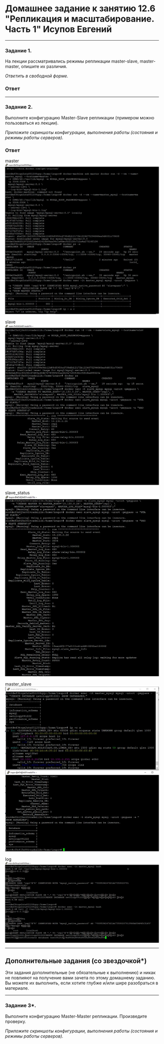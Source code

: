 # Домашнее задание к занятию 12.6 "Репликация и масштабирование. Часть 1" Исупов Евгений


---

### Задание 1.

На лекции рассматривались режимы репликации master-slave, master-master, опишите их различия.

*Ответить в свободной форме.*
### Ответ

---

### Задание 2.

Выполните конфигурацию Master-Slave репликации (примером можно пользоваться из лекции).

*Приложите скриншоты конфигурации, выполнения работы (состояния и режимы работы серверов).*
### Ответ
master
![](/images/master.jpg)

slave
![](/images/slave.jpg)


slave_status
![](/images/slave_status.jpg)

master_slave
![](/images/master_slave.jpg)

log
![](/images/log.jpg)

---

## Дополнительные задания (со звездочкой*)

Эти задания дополнительные (не обязательные к выполнению) и никак не повлияют на получение вами зачета по этому домашнему заданию. Вы можете их выполнить, если хотите глубже и/или шире разобраться в материале.

---

### Задание 3*. 

Выполните конфигурацию Master-Master репликации. Произведите проверку.

*Приложите скриншоты конфигурации, выполнения работы (состояния и режимы работы серверов).*
